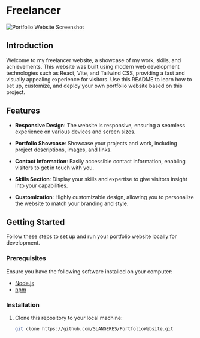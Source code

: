 # Freelancer 

![Portfolio Website Screenshot](screenshot.png)

## Introduction

Welcome to my freelancer website, a showcase of my work, skills, and achievements. This website was built using modern web development technologies such as React, Vite, and Tailwind CSS, providing a fast and visually appealing experience for visitors. Use this README to learn how to set up, customize, and deploy your own portfolio website based on this project.

## Features

- **Responsive Design**: The website is responsive, ensuring a seamless experience on various devices and screen sizes.

- **Portfolio Showcase**: Showcase your projects and work, including project descriptions, images, and links.

- **Contact Information**: Easily accessible contact information, enabling visitors to get in touch with you.

- **Skills Section**: Display your skills and expertise to give visitors insight into your capabilities.

- **Customization**: Highly customizable design, allowing you to personalize the website to match your branding and style.

## Getting Started

Follow these steps to set up and run your portfolio website locally for development.

### Prerequisites

Ensure you have the following software installed on your computer:

- [Node.js](https://nodejs.org/)
- [npm](https://www.npmjs.com/)

### Installation

1. Clone this repository to your local machine:

   ```bash
   git clone https://github.com/SLANGERES/PortfolioWebsite.git
